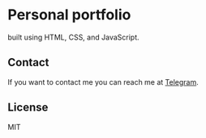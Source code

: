# Personal portfolio

built using HTML, CSS, and JavaScript.


## Contact

If you want to contact me you can reach me at [Telegram](https://t.me/SaputraTech).

## License

MIT
